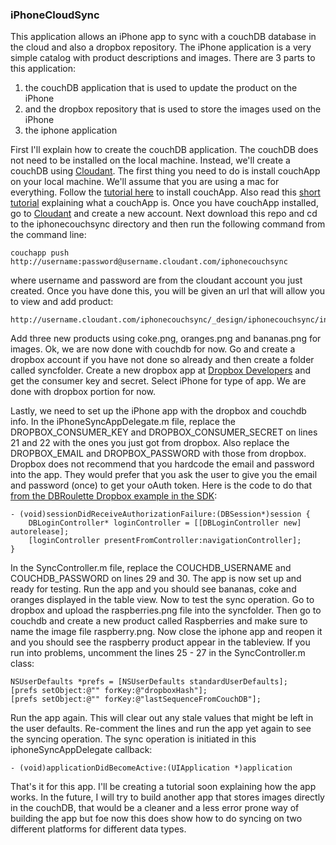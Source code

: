 ### iPhoneCloudSync

This application allows an iPhone app to sync with a couchDB database in the cloud and also a dropbox repository. The iPhone application is a very simple catalog with product descriptions and images. There are 3 parts to this application: 

1. the couchDB application that is used to update the product on the iPhone
2. and the dropbox repository that is used to store the images used on the iPhone
3. the iphone application

First I'll explain how to create the couchDB application. The couchDB does not need to be installed on the local machine. Instead, we'll create a couchDB using [Cloudant](http://www.cloudant.com). The first thing you need to do is install couchApp on your local machine. We'll assume that you are using a mac for everything. Follow the [tutorial here](http://benoitc.github.com/couchapp/download.html) to install couchApp. Also read this [short tutorial](http://benoitc.github.com/couchapp/getting_started.html) explaining what a couchApp is. Once you have couchApp installed, go to [Cloudant](http://www.cloudant.com) and create a new account. Next download this repo and cd to the iphonecouchsync directory and then run the following command from the command line:

    couchapp push http://username:password@username.cloudant.com/iphonecouchsync

where username and password are from the cloudant account you just created. Once you have done this, you will be given an url that will allow you to view and add product:

    http://username.cloudant.com/iphonecouchsync/_design/iphonecouchsync/index.html

Add three new products using coke.png, oranges.png and bananas.png for images. Ok, we are now done with couchdb for now. Go and create a dropbox account if you have not done so already and then create a folder called syncfolder. Create a new dropbox app at [Dropbox Developers](https://www.dropbox.com/developers/apps) and get the consumer key and secret. Select iPhone for type of app. We are done with dropbox portion for now.

Lastly, we need to set up the iPhone app with the dropbox and couchdb info. In the iPhoneSyncAppDelegate.m file, replace the DROPBOX_CONSUMER_KEY and DROPBOX_CONSUMER_SECRET on lines 21 and 22 with the ones you just got from dropbox. Also replace the DROPBOX_EMAIL and DROPBOX_PASSWORD with those from dropbox. Dropbox does not recommend that you hardcode the email and password into the app. They would prefer that you ask the user to give you the email and password (once) to get your oAuth token. Here is the code to do that [from the DBRoulette Dropbox example in the SDK](https://www.dropbox.com/developers/releases):

    - (void)sessionDidReceiveAuthorizationFailure:(DBSession*)session {
	    DBLoginController* loginController = [[DBLoginController new] autorelease];
	    [loginController presentFromController:navigationController];
    }

In the SyncController.m file, replace the COUCHDB_USERNAME and COUCHDB_PASSWORD on lines 29 and 30. The app is now set up and ready for testing. Run the app and you should see bananas, coke and oranges displayed in the table view. Now to test the sync operation. Go to dropbox and upload the raspberries.png file into the syncfolder. Then go to couchdb and create a new product called Raspberries and make sure to name the image file raspberry.png. Now close the iphone app and reopen it and you should see the raspberry product appear in the tableview. If you run into problems, uncomment the lines 25 - 27 in the SyncController.m class: 

    NSUserDefaults *prefs = [NSUserDefaults standardUserDefaults];
    [prefs setObject:@"" forKey:@"dropboxHash"];
    [prefs setObject:@"" forKey:@"lastSequenceFromCouchDB"];

Run the app again. This will clear out any stale values that might be left in the user defaults. Re-comment the lines and run the app yet again to see the syncing operation. The sync operation is initiated in this iphoneSyncAppDelegate callback:

    - (void)applicationDidBecomeActive:(UIApplication *)application 

That's it for this app. I'll be creating a tutorial soon explaining how the app works. In the future, I will try to build another app that stores images directly in the couchDB, that would be a cleaner and a less error prone way of building the app but foe now this does show how to do syncing on two different platforms for different data types.

